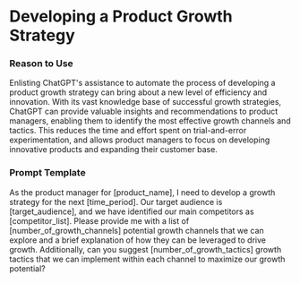 # Developing a Product Growth Strategy

### Reason to Use

Enlisting ChatGPT's assistance to automate the process of developing a product growth strategy can bring about a new level of efficiency and innovation. With its vast knowledge base of successful growth strategies, ChatGPT can provide valuable insights and recommendations to product managers, enabling them to identify the most effective growth channels and tactics. This reduces the time and effort spent on trial-and-error experimentation, and allows product managers to focus on developing innovative products and expanding their customer base.

### Prompt Template

As the product manager for [product_name], I need to develop a growth strategy for the next [time_period]. Our target audience is [target_audience], and we have identified our main competitors as [competitor_list]. 
Please provide me with a list of [number_of_growth_channels] potential growth channels that we can explore and a brief explanation of how they can be leveraged to drive growth. Additionally, can you suggest [number_of_growth_tactics] growth tactics that we can implement within each channel to maximize our growth potential?
